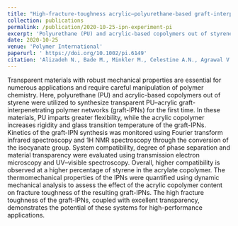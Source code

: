 ```yaml
---
title: "High-fracture-toughness acrylic–polyurethane-based graft-interpenetrating polymer networks for transparent applications"
collection: publications
permalink: /publication/2020-10-25-ipn-experiment-pi
excerpt: 'Polyurethane (PU) and acrylic-based copolymers out of styrene were utilized to synthesize transparent PU–acrylic graft-interpenetrating polymer networks (graft-IPNs) for the first time.'
date: 2020-10-25
venue: 'Polymer International'
paperurl: ' https://doi.org/10.1002/pi.6149'
citation: 'Alizadeh N., Bade M., Minkler M., Celestine A.N., Agrawal V., Beckingham B. and Auad M., High fracture-toughness acrylic-polyurethane based graft interpenetrating polymer networks for transparent applications, <i>Polymer International</i> <b>70</b> (2021), 636-647'
---
```


Transparent materials with robust mechanical properties are essential for numerous applications and require careful manipulation of polymer chemistry. Here, polyurethane (PU) and acrylic-based copolymers out of styrene were utilized to synthesize transparent PU–acrylic graft-interpenetrating polymer networks (graft-IPNs) for the first time. In these materials, PU imparts greater flexibility, while the acrylic copolymer increases rigidity and glass transition temperature of the graft-IPNs. Kinetics of the graft-IPN synthesis was monitored using Fourier transform infrared spectroscopy and 1H NMR spectroscopy through the conversion of the isocyanate group. System compatibility, degree of phase separation and material transparency were evaluated using transmission electron microscopy and UV–visible spectroscopy. Overall, higher compatibility is observed at a higher percentage of styrene in the acrylate copolymer. The thermomechanical properties of the IPNs were quantified using dynamic mechanical analysis to assess the effect of the acrylic copolymer content on fracture toughness of the resulting graft-IPNs. The high fracture toughness of the graft-IPNs, coupled with excellent transparency, demonstrates the potential of these systems for high-performance applications.